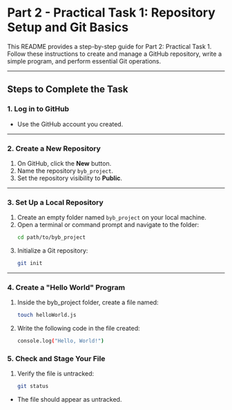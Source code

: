 # Part 2 - Practical Task 1: Repository Setup and Git Basics

This README provides a step-by-step guide for Part 2: Practical Task 1. Follow these instructions to create and manage a GitHub repository, write a simple program, and perform essential Git operations.

---

## Steps to Complete the Task

### 1. Log in to GitHub
- Use the GitHub account you created.


---

### 2. Create a New Repository
1. On GitHub, click the **New** button.
2. Name the repository `byb_project`.
3. Set the repository visibility to **Public**.

---

### 3. Set Up a Local Repository
1. Create an empty folder named `byb_project` on your local machine.
2. Open a terminal or command prompt and navigate to the folder:
   ```bash
   cd path/to/byb_project
3. Initialize a Git repository:
   ```bash
   git init

---

### 4. Create a "Hello World" Program
1. Inside the byb_project folder, create a file named:
   ```bash
   touch helloWorld.js
2. Write the following code in the file created:
   ```bash
   console.log("Hello, World!")

### 5. Check and Stage Your File
1. Verify the file is untracked:
   ```bash
   git status
* The file should appear as untracked.


